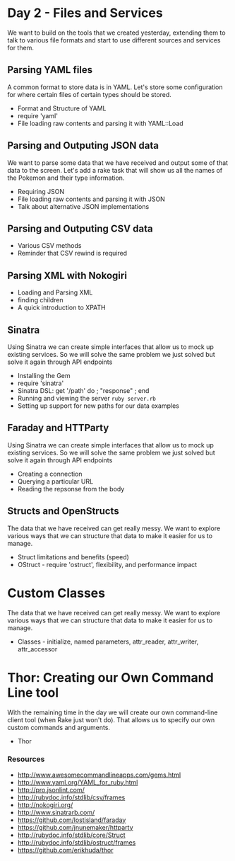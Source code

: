 # Day 2 - Files and Services

We want to build on the tools that we created yesterday, extending them to
talk to various file formats and start to use different sources and services for them.

## Parsing YAML files

A common format to store data is in YAML. Let's store some configuration for
where certain files of certain types should be stored.

* Format and Structure of YAML
* require 'yaml'
* File loading raw contents and parsing it with YAML::Load

## Parsing and Outputing JSON data

We want to parse some data that we have received and output some of that data
to the screen. Let's add a rake task that will show us all the names of the
Pokemon and their type information.

* Requiring JSON
* File loading raw contents and parsing it with JSON
* Talk about alternative JSON implementations

## Parsing and Outputing CSV data

* Various CSV methods
* Reminder that CSV rewind is required

## Parsing XML with Nokogiri

* Loading and Parsing XML
* finding children
* A quick introduction to XPATH

## Sinatra

Using Sinatra we can create simple interfaces that allow us to mock up existing
services. So we will solve the same problem we just solved but solve it again
through API endpoints

* Installing the Gem
* require 'sinatra'
* Sinatra DSL: get '/path' do ; "response" ; end
* Running and viewing the server `ruby server.rb`
* Setting up support for new paths for our data examples

## Faraday and HTTParty

Using Sinatra we can create simple interfaces that allow us to mock up existing
services. So we will solve the same problem we just solved but solve it again
through API endpoints

* Creating a connection
* Querying a particular URL
* Reading the repsonse from the body

## Structs and OpenStructs

The data that we have received can get really messy. We want to explore various
ways that we can structure that data to make it easier for us to manage.

* Struct limitations and benefits (speed)
* OStruct - require 'ostruct', flexibility, and performance impact

# Custom Classes

The data that we have received can get really messy. We want to explore various
ways that we can structure that data to make it easier for us to manage.

* Classes - initialize, named parameters, attr_reader, attr_writer, attr_accessor

# Thor: Creating our Own Command Line tool

With the remaining time in the day we will create our own command-line client
tool (when Rake just won't do). That allows us to specify our own custom
commands and arguments.

* Thor

### Resources

* http://www.awesomecommandlineapps.com/gems.html
* http://www.yaml.org/YAML_for_ruby.html
* http://pro.jsonlint.com/
* http://rubydoc.info/stdlib/csv/frames
* http://nokogiri.org/
* http://www.sinatrarb.com/
* https://github.com/lostisland/faraday
* https://github.com/jnunemaker/httparty
* http://rubydoc.info/stdlib/core/Struct
* http://rubydoc.info/stdlib/ostruct/frames
* https://github.com/erikhuda/thor